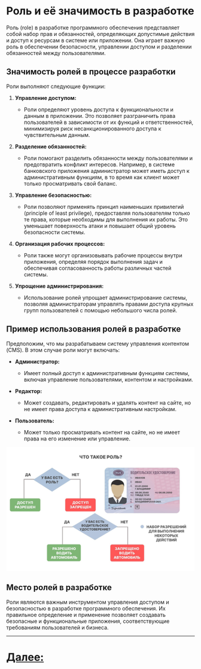 # Роль и её значимость в разработке 

Роль (role) в разработке программного обеспечения представляет собой набор прав и обязанностей, определяющих допустимые действия и доступ к ресурсам в системе или приложении. Она играет важную роль в обеспечении безопасности, управлении доступом и разделении обязанностей между пользователями.

## Значимость ролей в процессе разработки

Роли выполняют следующие функции:

1. **Управление доступом:**
    - Роли определяют уровень доступа к функциональности и данным в приложении. Это позволяет разграничить права пользователей в зависимости от их функций и ответственностей, минимизируя риск несанкционированного доступа к чувствительным данным.

2. **Разделение обязанностей:**
    - Роли помогают разделить обязанности между пользователями и предотвратить конфликт интересов. Например, в системе банковского приложения администратор может иметь доступ к административным функциям, в то время как клиент может только просматривать свой баланс.

3. **Управление безопасностью:**
    - Роли позволяют применять принцип наименьших привилегий (principle of least privilege), предоставляя пользователям только те права, которые необходимы для выполнения их работы. Это уменьшает поверхность атаки и повышает общий уровень безопасности системы.

4. **Организация рабочих процессов:**
    - Роли также могут организовывать рабочие процессы внутри приложения, определяя порядок выполнения задач и обеспечивая согласованность работы различных частей системы.

5. **Упрощение администрирования:**
    - Использование ролей упрощает администрирование системы, позволяя администраторам управлять правами доступа крупных групп пользователей с помощью небольшого числа ролей.

## Пример использования ролей в разработке

Предположим, что мы разрабатываем систему управления контентом (CMS). В этом случае роли могут включать:

- **Администратор:**
    - Имеет полный доступ к административным функциям системы, включая управление пользователями, контентом и настройками.

- **Редактор:**
    - Может создавать, редактировать и удалять контент на сайте, но не имеет права доступа к административным настройкам.

- **Пользователь:**
    - Может только просматривать контент на сайте, но не имеет права на его изменение или управление.

![Пример ролей в жизни](../../../src/security/role.jpg)
## Место ролей в разработке

Роли являются важным инструментом управления доступом и безопасностью в разработке программного обеспечения. Их правильное определение и применение позволяет создавать безопасные и функциональные приложения, соответствующие требованиям пользователей и бизнеса.

---

# [Далее: ]()